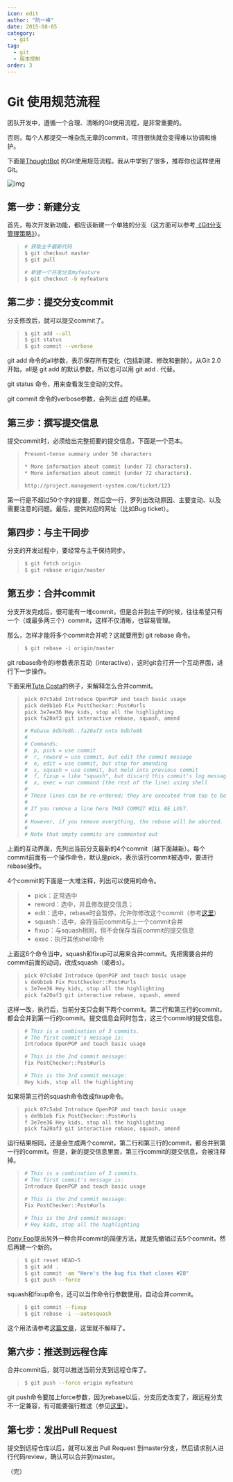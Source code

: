 ```yaml
---
icon: edit
author: "阮一峰"
date: 2015-08-05
category:
  - git
tag:
  - git
  - 版本控制
order: 3
---
```



# Git 使用规范流程

团队开发中，遵循一个合理、清晰的Git使用流程，是非常重要的。

否则，每个人都提交一堆杂乱无章的commit，项目很快就会变得难以协调和维护。

下面是[ThoughtBot](https://github.com/thoughtbot/guides/tree/master/protocol/git) 的Git使用规范流程。我从中学到了很多，推荐你也这样使用Git。

![img](https://www.ruanyifeng.com/blogimg/asset/2015/bg2015080501.png)

## 第一步：新建分支

首先，每次开发新功能，都应该新建一个单独的分支（这方面可以参考[《Git分支管理策略》](https://www.ruanyifeng.com/blog/2012/07/git.html)）。

> ```bash
> # 获取主干最新代码
> $ git checkout master
> $ git pull
> 
> # 新建一个开发分支myfeature
> $ git checkout -b myfeature
> ```

## 第二步：提交分支commit

分支修改后，就可以提交commit了。

> ```bash
> $ git add --all
> $ git status
> $ git commit --verbose
> ```

git add 命令的all参数，表示保存所有变化（包括新建、修改和删除）。从Git 2.0开始，all是 git add 的默认参数，所以也可以用 git add . 代替。

git status 命令，用来查看发生变动的文件。

git commit 命令的verbose参数，会列出 [diff](https://www.ruanyifeng.com/blog/2012/08/how_to_read_diff.html) 的结果。

## 第三步：撰写提交信息

提交commit时，必须给出完整扼要的提交信息，下面是一个范本。

> ```bash
> Present-tense summary under 50 characters
> 
> * More information about commit (under 72 characters).
> * More information about commit (under 72 characters).
> 
> http://project.management-system.com/ticket/123
> ```

第一行是不超过50个字的提要，然后空一行，罗列出改动原因、主要变动、以及需要注意的问题。最后，提供对应的网址（比如Bug ticket）。

## 第四步：与主干同步

分支的开发过程中，要经常与主干保持同步。

> ```bash
> $ git fetch origin
> $ git rebase origin/master
> ```

## 第五步：合并commit

分支开发完成后，很可能有一堆commit，但是合并到主干的时候，往往希望只有一个（或最多两三个）commit，这样不仅清晰，也容易管理。

那么，怎样才能将多个commit合并呢？这就要用到 git rebase 命令。

> ```bash
> $ git rebase -i origin/master
> ```

git rebase命令的i参数表示互动（interactive），这时git会打开一个互动界面，进行下一步操作。

下面采用[Tute Costa](https://robots.thoughtbot.com/git-interactive-rebase-squash-amend-rewriting-history)的例子，来解释怎么合并commit。

> ```bash
> pick 07c5abd Introduce OpenPGP and teach basic usage
> pick de9b1eb Fix PostChecker::Post#urls
> pick 3e7ee36 Hey kids, stop all the highlighting
> pick fa20af3 git interactive rebase, squash, amend
> 
> # Rebase 8db7e8b..fa20af3 onto 8db7e8b
> #
> # Commands:
> #  p, pick = use commit
> #  r, reword = use commit, but edit the commit message
> #  e, edit = use commit, but stop for amending
> #  s, squash = use commit, but meld into previous commit
> #  f, fixup = like "squash", but discard this commit's log message
> #  x, exec = run command (the rest of the line) using shell
> #
> # These lines can be re-ordered; they are executed from top to bottom.
> #
> # If you remove a line here THAT COMMIT WILL BE LOST.
> #
> # However, if you remove everything, the rebase will be aborted.
> #
> # Note that empty commits are commented out
> ```

上面的互动界面，先列出当前分支最新的4个commit（越下面越新）。每个commit前面有一个操作命令，默认是pick，表示该行commit被选中，要进行rebase操作。

4个commit的下面是一大堆注释，列出可以使用的命令。

> - pick：正常选中
> - reword：选中，并且修改提交信息；
> - edit：选中，rebase时会暂停，允许你修改这个commit（参考[这里](https://schacon.github.io/gitbook/4_interactive_rebasing.html)）
> - squash：选中，会将当前commit与上一个commit合并
> - fixup：与squash相同，但不会保存当前commit的提交信息
> - exec：执行其他shell命令

上面这6个命令当中，squash和fixup可以用来合并commit。先把需要合并的commit前面的动词，改成squash（或者s）。

> ```bash
> pick 07c5abd Introduce OpenPGP and teach basic usage
> s de9b1eb Fix PostChecker::Post#urls
> s 3e7ee36 Hey kids, stop all the highlighting
> pick fa20af3 git interactive rebase, squash, amend
> ```

这样一改，执行后，当前分支只会剩下两个commit。第二行和第三行的commit，都会合并到第一行的commit。提交信息会同时包含，这三个commit的提交信息。

> ```bash
> # This is a combination of 3 commits.
> # The first commit's message is:
> Introduce OpenPGP and teach basic usage
> 
> # This is the 2nd commit message:
> Fix PostChecker::Post#urls
> 
> # This is the 3rd commit message:
> Hey kids, stop all the highlighting
> ```

如果将第三行的squash命令改成fixup命令。

> ```bash
> pick 07c5abd Introduce OpenPGP and teach basic usage
> s de9b1eb Fix PostChecker::Post#urls
> f 3e7ee36 Hey kids, stop all the highlighting
> pick fa20af3 git interactive rebase, squash, amend
> ```

运行结果相同，还是会生成两个commit，第二行和第三行的commit，都合并到第一行的commit。但是，新的提交信息里面，第三行commit的提交信息，会被注释掉。

> ```bash
> # This is a combination of 3 commits.
> # The first commit's message is:
> Introduce OpenPGP and teach basic usage
> 
> # This is the 2nd commit message:
> Fix PostChecker::Post#urls
> 
> # This is the 3rd commit message:
> # Hey kids, stop all the highlighting
> ```

[Pony Foo](https://ponyfoo.com/articles/git-github-hacks)提出另外一种合并commit的简便方法，就是先撤销过去5个commit，然后再建一个新的。

> ```bash
> $ git reset HEAD~5
> $ git add .
> $ git commit -am "Here's the bug fix that closes #28"
> $ git push --force
> ```

squash和fixup命令，还可以当作命令行参数使用，自动合并commit。

> ```bash
> $ git commit --fixup  
> $ git rebase -i --autosquash 
> ```

这个用法请参考[这篇文章](https://fle.github.io/git-tip-keep-your-branch-clean-with-fixup-and-autosquash.html)，这里就不解释了。

## 第六步：推送到远程仓库

合并commit后，就可以推送当前分支到远程仓库了。

> ```bash
> $ git push --force origin myfeature
> ```

git push命令要加上force参数，因为rebase以后，分支历史改变了，跟远程分支不一定兼容，有可能要强行推送（参见[这里](http://willi.am/blog/2014/08/12/the-dark-side-of-the-force-push/)）。

## 第七步：发出Pull Request

提交到远程仓库以后，就可以发出 Pull Request 到master分支，然后请求别人进行代码review，确认可以合并到master。

（完）
